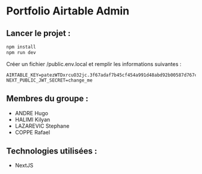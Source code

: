 # Portfolio Airtable Admin
## Lancer le projet :
```bash
npm install
npm run dev
```
Créer un fichier /public.env.local et remplir les informations suivantes : 
```
AIRTABLE_KEY=patezWTDxrcuO32jc.3f67adaf7b45cf454a991d48abd92b00587d767cf098c5af216fe1529a46edd2
NEXT_PUBLIC_JWT_SECRET=change_me
```

## Membres du groupe : 
- ANDRE Hugo
- HALIMI Kilyan
- LAZAREVIC Stephane
- COPPE Rafael

## Technologies utilisées :
- NextJS
